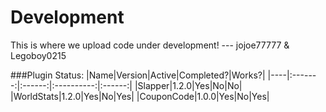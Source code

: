# Development
This is where we upload code under development!
--- jojoe77777 & Legoboy0215

###Plugin Status:
|Name|Version|Active|Completed?|Works?|
|----|:-------:|:------:|:----------:|:------:|
|Slapper|1.2.0|Yes|No|No|
|WorldStats|1.2.0|Yes|No|Yes|
|CouponCode|1.0.0|Yes|No|Yes|
